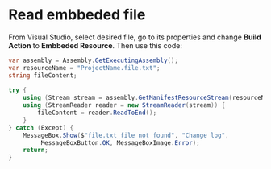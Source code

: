 # Read embbeded file

From Visual Studio, select desired file, go to its properties and change **Build Action** to **Embbeded Resource**. Then use this code:

```cs
var assembly = Assembly.GetExecutingAssembly();
var resourceName = "ProjectName.file.txt";
string fileContent;
 
try {
    using (Stream stream = assembly.GetManifestResourceStream(resourceName))
    using (StreamReader reader = new StreamReader(stream)) {
        fileContent = reader.ReadToEnd();
    }
} catch (Except) {
    MessageBox.Show($"file.txt file not found", "Change log",
         MessageBoxButton.OK, MessageBoxImage.Error);
    return;
}
```
